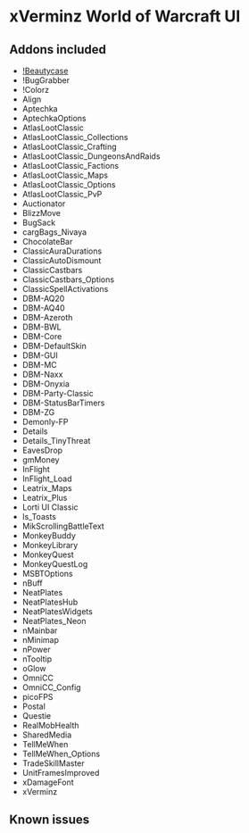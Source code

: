 # xVerminz World of Warcraft UI

## Addons included

- [!Beautycase](https://www.wowinterface.com/downloads/info19675-Beautycase.html)
- !BugGrabber
- !Colorz
- Align
- Aptechka
- AptechkaOptions
- AtlasLootClassic
- AtlasLootClassic_Collections
- AtlasLootClassic_Crafting
- AtlasLootClassic_DungeonsAndRaids
- AtlasLootClassic_Factions
- AtlasLootClassic_Maps
- AtlasLootClassic_Options
- AtlasLootClassic_PvP
- Auctionator
- BlizzMove
- BugSack
- cargBags_Nivaya
- ChocolateBar
- ClassicAuraDurations
- ClassicAutoDismount
- ClassicCastbars
- ClassicCastbars_Options
- ClassicSpellActivations
- DBM-AQ20
- DBM-AQ40
- DBM-Azeroth
- DBM-BWL
- DBM-Core
- DBM-DefaultSkin
- DBM-GUI
- DBM-MC
- DBM-Naxx
- DBM-Onyxia
- DBM-Party-Classic
- DBM-StatusBarTimers
- DBM-ZG
- Demonly-FP
- Details
- Details_TinyThreat
- EavesDrop
- gmMoney
- InFlight
- InFlight_Load
- Leatrix_Maps
- Leatrix_Plus
- Lorti UI Classic
- ls_Toasts
- MikScrollingBattleText
- MonkeyBuddy
- MonkeyLibrary
- MonkeyQuest
- MonkeyQuestLog
- MSBTOptions
- nBuff
- NeatPlates
- NeatPlatesHub
- NeatPlatesWidgets
- NeatPlates_Neon
- nMainbar
- nMinimap
- nPower
- nTooltip
- oGlow
- OmniCC
- OmniCC_Config
- picoFPS
- Postal
- Questie
- RealMobHealth
- SharedMedia
- TellMeWhen
- TellMeWhen_Options
- TradeSkillMaster
- UnitFramesImproved
- xDamageFont
- xVerminz

## Known issues


